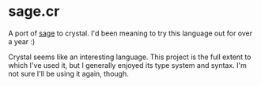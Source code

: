 # sage.cr

A port of [sage](https://github.com/mtn/sage) to crystal. I'd been meaning to try this language out for over a year :)

Crystal seems like an interesting language. This project is the full extent to which I've used it, but I generally enjoyed its type system and syntax. I'm not sure I'll be using it again, though.
